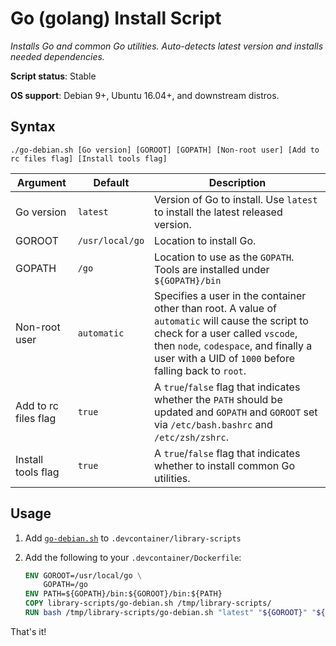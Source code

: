 # Go (golang) Install Script

*Installs Go and common Go utilities. Auto-detects latest version and installs needed dependencies.*

**Script status**: Stable

**OS support**: Debian 9+, Ubuntu 16.04+, and downstream distros.

## Syntax

```text
./go-debian.sh [Go version] [GOROOT] [GOPATH] [Non-root user] [Add to rc files flag] [Install tools flag]
```

|Argument|Default|Description|
|--------|-------|-----------|
|Go version|`latest`| Version of Go to install. Use `latest` to install the latest released version. |
|GOROOT|`/usr/local/go`| Location to install Go. |
|GOPATH|`/go`| Location to use as the `GOPATH`. Tools are installed under `${GOPATH}/bin` |
|Non-root user|`automatic`| Specifies a user in the container other than root. A value of `automatic` will cause the script to check for a user called `vscode`, then `node`, `codespace`, and finally a user with a UID of `1000` before falling back to `root`. |
| Add to rc files flag | `true` | A `true`/`false` flag that indicates whether the `PATH` should be updated and `GOPATH` and `GOROOT` set via `/etc/bash.bashrc` and `/etc/zsh/zshrc`. |
| Install tools flag | `true` | A `true`/`false` flag that indicates whether to install common Go utilities. |

## Usage

1. Add [`go-debian.sh`](../go-debian.sh) to `.devcontainer/library-scripts`

2. Add the following to your `.devcontainer/Dockerfile`:

    ```Dockerfile
    ENV GOROOT=/usr/local/go \
        GOPATH=/go
    ENV PATH=${GOPATH}/bin:${GOROOT}/bin:${PATH}
    COPY library-scripts/go-debian.sh /tmp/library-scripts/
    RUN bash /tmp/library-scripts/go-debian.sh "latest" "${GOROOT}" "${GOPATH}"
    ```

That's it!
